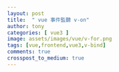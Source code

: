 ```yaml
---
layout: post
title:  " vue 事件監聽 v-on"
author: tony
categories: [ vue3 ]
image: assets/images/vue/v-for.png
tags: [vue,frontend,vue3,v-bind]
comments: true
crosspost_to_medium: true
---
```

